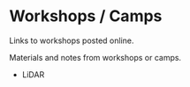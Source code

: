 # Workshops / Camps

Links to workshops posted online.

Materials and notes from workshops or camps.

- LiDAR
